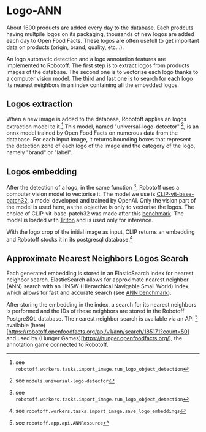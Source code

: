 # Logo-ANN

About 1600 products are added every day to the database.
Each prodcuts having multpile logos on its packaging, thousands of new logos are added each day to Open Food Facts.
These logos are often usefull to get important data on products (origin, brand, quality, etc...). 

An logo automatic detection and a logo annotation features are implemented to Robotoff.
The first step is to extract logos from products images of the database.
The second one is to vectorise each logo thanks to a computer vision model.
The third and last one is to search for each logo its nearest neighbors in an index containing all the embedded logos.

## Logos extraction

When a new image is added to the database, Robotoff applies an logos extraction model to it.[^logos_extraction]
This model, named "universal-logo-detector" [^universal-logo-detector], is an onnx model trained by Open Food Facts on numerous data from the database.
For each input image, it returns bounding boxes that represent the detection zone of each logo of the image and the category of the logo, namely "brand" or "label".

## Logos embedding

After the detection of a logo, in the same function [^logos_extraction], Robotoff uses a computer vision model to vectorise it.
The model we use is [CLIP-vit-base-patch32](https://huggingface.co/docs/transformers/model_doc/clip), a model developed and trained by OpenAI.
Only the vision part of the model is used here, as the objective is only to vectorise the logos.
The choice of CLIP-vit-base-patch32 was made after this [benchmark](https://openfoodfacts.github.io/robotoff/research/logo-detection/embedding-benchmark/).
The model is loaded with [Triton](https://developer.nvidia.com/nvidia-triton-inference-server) and is used only for inference.

With the logo crop of the initial image as input, CLIP returns an embedding and Robotoff stocks it in its postgresql database.[^clip_embedding]

## Approximate Nearest Neighbors Logos Search

Each generated embedding is stored in an ElasticSearch index for nearest neighbor search. 
ElasticSearch allows for approximate nearest neighbor (ANN) search with an HNSW (Hierarchical Navigable Small World) index, which allows for fast and accurate search (see [ANN benchmark](https://openfoodfacts.github.io/robotoff/research/logo-detection/ann-benchmark/)). 

After storing the embedding in the index, a search for its nearest neighbors is performed and the IDs of these neighbors are stored in the Robotoff PostgreSQL database. 
The nearest neighbor search is available via an API [^api_ann_search] available (here)[https://robotoff.openfoodfacts.org/api/v1/ann/search/185171?count=50] and used by (Hunger Games)[https://hunger.openfoodfacts.org/], the annotation game connected to Robotoff.


[^logos_extraction]: see `robotoff.workers.tasks.import_image.run_logo_object_detection`
[^universal-logo-detector]: see `models.universal-logo-detector`
[^clip_embedding]: see `robotoff.workers.tasks.import_image.save_logo_embeddings`
[^api_ann_search]: see `robotoff.app.api.ANNResource`